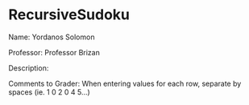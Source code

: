 # RecursiveSudoku

Name: Yordanos Solomon

Professor: Professor Brizan

Description: 

Comments to Grader: When entering values for each row, separate by spaces (ie. 1 0 2 0 4 5...)
